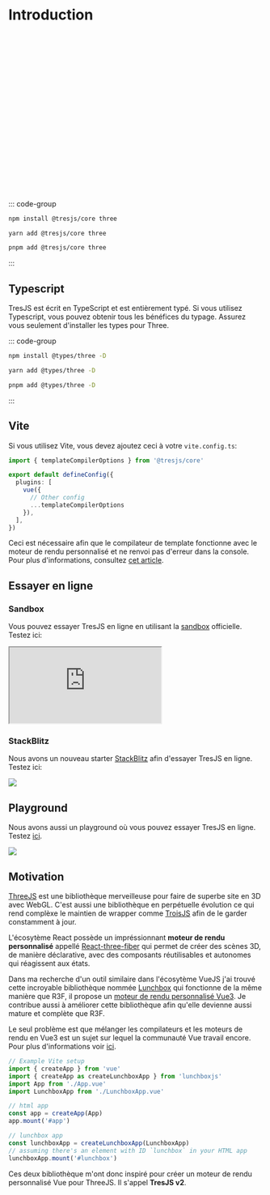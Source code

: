 # Introduction

<ClientOnly>
    <div style="aspect-ratio: 16/9; height: auto; margin: 2rem 0; border-radius: 8px; overflow:hidden;">
      <FirstScene />
    </div>
</ClientOnly>

::: code-group

```bash [npm]
npm install @tresjs/core three 
```

```bash [yarn]
yarn add @tresjs/core three 
```

```bash [pnpm]
pnpm add @tresjs/core three 
```

:::

## Typescript

TresJS est écrit en TypeScript et est entièrement typé. Si vous utilisez Typescript, vous pouvez obtenir tous les bénéfices du typage. Assurez vous seulement d'installer les types pour Three.

::: code-group

```bash [npm]
npm install @types/three -D
```

```bash [yarn]
yarn add @types/three -D
```

```bash [pnpm]
pnpm add @types/three -D
```

:::

## Vite

Si vous utilisez Vite, vous devez ajoutez ceci à votre `vite.config.ts`:

```ts
import { templateCompilerOptions } from '@tresjs/core'

export default defineConfig({
  plugins: [
    vue({
      // Other config
      ...templateCompilerOptions
    }),
  ],
})
```

Ceci est nécessaire afin que le compilateur de template fonctionne avec le moteur de rendu personnalisé et ne renvoi pas d'erreur dans la console. Pour plus d'informations, consultez [cet article](/guide/troubleshooting.html).

## Essayer en ligne

### Sandbox

Vous pouvez essayer TresJS en ligne en utilisant la [sandbox](https://play.tresjs.org/) officielle. Testez ici:

<iframe src="https://play.tresjs.org/" class="w-full rounded shadow-lg outline-none border-none aspect-4/3"></iframe>

### StackBlitz

Nous avons un nouveau starter [StackBlitz](https://stackblitz.com/) afin d'essayer TresJS en ligne. Testez ici:

![](/stackblitz-starter.png)

<StackBlitzEmbed projectId="tresjs-basic" />

## Playground

Nous avons aussi un playground où vous pouvez essayer TresJS en ligne. Testez [ici](https://playground.tresjs.org/).

![](/playground.png)

## Motivation

[ThreeJS](https://threejs.org/) est une bibliothèque merveilleuse pour faire de superbe site en 3D avec WebGL. C'est aussi une bibliothèque en perpétuelle évolution ce qui rend complèxe le maintien de wrapper comme [TroisJS](https://troisjs.github.io/) afin de le garder constamment à jour.

L'écosytème React possède un impréssionnant **moteur de rendu personnalisé** appellé [React-three-fiber](https://docs.pmnd.rs/react-three-fiber) qui permet de créer des scènes 3D, de manière déclarative, avec des composants réutilisables et autonomes qui réagissent aux états.

Dans ma recherche d'un outil similaire dans l'écosytème VueJS j'ai trouvé cette incroyable bibliothèque nommée [Lunchbox](https://github.com/breakfast-studio/lunchboxjs) qui fonctionne de la même manière que R3F, il propose un [moteur de rendu personnalisé Vue3](https://vuejs.org/api/custom-renderer.html). Je contribue aussi à améliorer cette bibliothèque afin qu'elle devienne aussi mature et complète que R3F.

Le seul problème est que mélanger les compilateurs et les moteurs de rendu en Vue3 est un sujet sur lequel la communauté Vue travail encore. Pour plus d'informations voir [ici](https://github.com/vuejs/vue-loader/pull/1645).

```ts
// Example Vite setup
import { createApp } from 'vue'
import { createApp as createLunchboxApp } from 'lunchboxjs'
import App from './App.vue'
import LunchboxApp from './LunchboxApp.vue'

// html app
const app = createApp(App)
app.mount('#app')

// lunchbox app
const lunchboxApp = createLunchboxApp(LunchboxApp)
// assuming there's an element with ID `lunchbox` in your HTML app
lunchboxApp.mount('#lunchbox')
```

Ces deux bibliothèque m'ont donc inspiré pour créer un moteur de rendu personnalisé Vue pour ThreeJS. Il s'appel **TresJS v2**.

